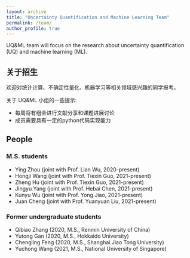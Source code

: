 ```yaml
---
layout: archive
title: "Uncertainty Quantification and Machine Learning Team"
permalink: /team/
author_profile: true
---
```


UQ&ML team will focus on the research about uncertainty quantification (UQ) and machine learning (ML).

## 关于招生
欢迎对统计计算、不确定性量化、机器学习等相关领域感兴趣的同学报考。

关于 UQ&ML 小组的一些提示:
- 每周将有组会进行文献分享和课题进展讨论
- 成员需要具有一定的python代码实现能力

## People

###  M.S. students

- Ying Zhou (joint with Prof. Lian Wu, 2020-present)
- Hongji Wang (joint with Prof. Tiexin Guo, 2021-present)
- Zheng Hu (joint with Prof. Tiexin Guo, 2021-present)
- Jingyu Yang (joint with Prof. Hebai Chen, 2021-present)
- Kunyu Wu (joint with Prof. Yong Jiao, 2021-present)
- Juan Cheng (joint with Prof. Yuanyuan Liu, 2021-present)

### Former undergraduate students

- Qibiao Zhang (2020, M.S., Renmin University of China)
- Yutong Gan (2020, M.S., Hokkaido University)
- Chengling Feng (2020, M.S., Shanghai Jiao Tong University)
- Yuchong Wang (2021, M.S., National University of Singapore)
